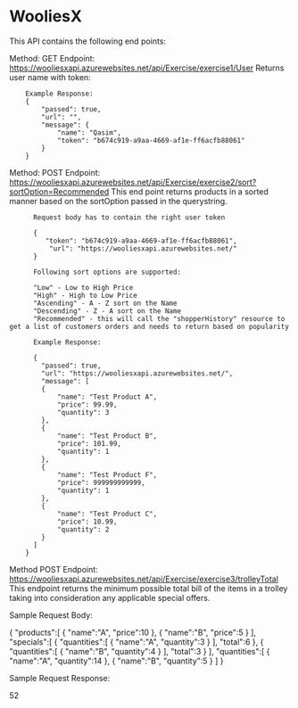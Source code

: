 # WooliesX

This API contains the following end points:


Method: GET
Endpoint: https://wooliesxapi.azurewebsites.net/api/Exercise/exercise1/User
Returns user name with token:

        Example Response:
        {
            "passed": true,
            "url": "",
            "message": {
                "name": "Qasim",
                "token": "b674c919-a9aa-4669-af1e-ff6acfb88061"
            }
        }


Method: POST
Endpoint: https://wooliesxapi.azurewebsites.net/api/Exercise/exercise2/sort?sortOption=Recommended
This end point returns products in a sorted manner based on the sortOption passed in the querystring.

          Request body has to contain the right user token
          
          {
             "token": "b674c919-a9aa-4669-af1e-ff6acfb88061",
              "url": "https://wooliesxapi.azurewebsites.net/"
          }
          
          Following sort options are supported:
          
          "Low" - Low to High Price
          "High" - High to Low Price
          "Ascending" - A - Z sort on the Name
          "Descending" - Z - A sort on the Name
          "Recommended" - this will call the "shopperHistory" resource to get a list of customers orders and needs to return based on popularity
          
          Example Response:
          
          {
            "passed": true,
            "url": "https://wooliesxapi.azurewebsites.net/",
            "message": [
            {
                "name": "Test Product A",
                "price": 99.99,
                "quantity": 3
            },
            {
                "name": "Test Product B",
                "price": 101.99,
                "quantity": 1
            },
            {
                "name": "Test Product F",
                "price": 999999999999,
                "quantity": 1
            },
            {
                "name": "Test Product C",
                "price": 10.99,
                "quantity": 2
            }
          ]
        }
          
          
          
          
Method POST
Endpoint: https://wooliesxapi.azurewebsites.net/api/Exercise/exercise3/trolleyTotal
This endpoint returns the minimum possible total bill of the items in a trolley taking into consideration any applicable special offers.

Sample Request Body:

 {
   "products":[
      {
         "name":"A",
         "price":10
      },
      {
         "name":"B",
         "price":5
      }
   ],
   "specials":[
      {
         "quantities":[
            {
               "name":"A",
               "quantity":3
            }
         ],
         "total":6
      },
      {
         "quantities":[
            {
               "name":"B",
               "quantity":4
            }
         ],
         "total":3
      }
   ],
   "quantities":[
      {
         "name":"A",
         "quantity":14
      },
      {
         "name":"B",
         "quantity":5
      }
   ]
}


Sample Request Response:

52

      
